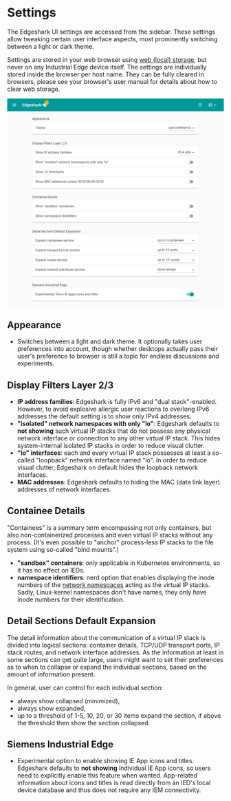 # Settings

The Edgeshark UI settings are accessed from the sidebar. These settings allow
tweaking certain user interface aspects, most prominently switching between a
light or dark theme.

Settings are stored in your web browser using [web (local)
storage](https://en.wikipedia.org/wiki/Web_storage), but never on any Industrial
Edge device itself. The settings are individually stored inside the browser per
host name. They can be fully cleared in browsers, please see your browser's user
manual for details about how to clear web storage.

![settings](_images/settings.png ':class=scrshot')

## Appearance

- Switches between a light and dark theme. It optionally takes user preferences
  into account, though whether desktops actually pass their user's preference to
  browser is still a topic for endless discussions and experiments.

## Display Filters Layer 2/3

- **IP address families**: Edgeshark is fully IPv6 and "dual stack"-enabled.
  However, to avoid explosive allergic user reactions to overlong IPv6 addresses
  the default setting is to show only IPv4 addresses.
- **"isolated" network namespaces with only "lo"**: Edgeshark defaults to **not
  showing** such virtual IP stacks that do not possess any physical network
  interface or connection to any other virtual IP stack. This hides
  system-internal isolated IP stacks in order to reduce visual clutter.
- **"lo" interfaces**: each and every virtual IP stack possesses at least a
  so-called "loopback" network interface named "lo". In order to reduce visual
  clutter, Edgeshark on default hides the loopback network interfaces.
- **MAC addresses**: Edgeshark defaults to hiding the MAC (data link layer)
  addresses of network interfaces.

## Containee Details

"Containees" is a summary term encompassing not only containers, but also
non-containerized processes and even virtual IP stacks without any process.
(It's even possible to "anchor" process-less IP stacks to the file system using
so-called "bind mounts".)

- **"sandbox" containers**: only applicable in Kubernetes environments, so it
  has no effect on IEDs.
- **namespace identifiers**: nerd option that enables displaying the inode
  numbers of the [network namespaces](netns) acting as the virtual IP stacks.
  Sadly, Linux-kernel namespaces don't have names, they only have inode numbers
  for their identification.

## Detail Sections Default Expansion

The detail information about the communication of a virtual IP stack is divided
into logical sections: container details, TCP/UDP transport ports, IP stack
routes, and network interface addresses. As the information at least in some
sections can get quite large, users might want to set their preferences as to
when to collapse or expand the individual sections, based on the amount of
information present.

In general, user can control for each individual section:

- always show collapsed (minimized),
- always show expanded,
- up to a threshold of 1-5, 10, 20, or 30 items expand the section, if above the
  threshold then show the section collapsed.

## Siemens Industrial Edge

- Experimental option to enable showing IE App icons and titles. Edgeshark
  defaults to **not showing** individual IE App icons, so users need to
  explicitly enable this feature when wanted. App-related information about
  icons and titles is read directly from an IED's local device database and thus
  does not require any IEM connectivity.
